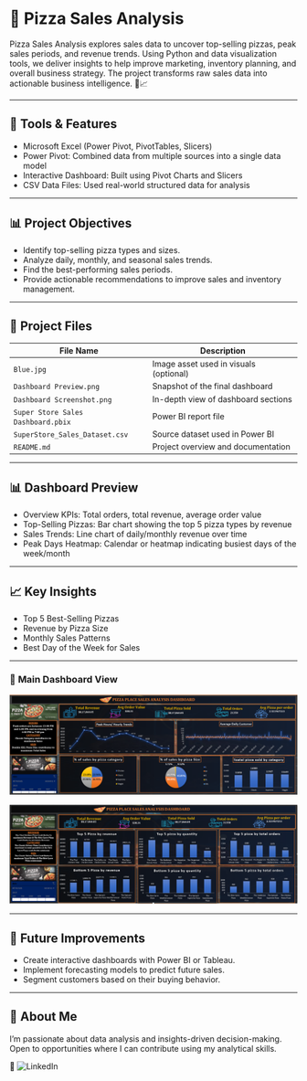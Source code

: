 # 🍕 Pizza Sales Analysis

Pizza Sales Analysis explores sales data to uncover top-selling pizzas, peak sales periods, and revenue trends.
Using Python and data visualization tools, we deliver insights to help improve marketing, inventory planning, and overall business strategy.
The project transforms raw sales data into actionable business intelligence. 🍕📈

---

## 🧰 Tools & Features

- Microsoft Excel (Power Pivot, PivotTables, Slicers)
- Power Pivot: Combined data from multiple sources into a single data model
- Interactive Dashboard: Built using Pivot Charts and Slicers
- CSV Data Files: Used real-world structured data for analysis

---

## 📊 Project Objectives

- Identify top-selling pizza types and sizes.
- Analyze daily, monthly, and seasonal sales trends.
- Find the best-performing sales periods.
- Provide actionable recommendations to improve sales and inventory management.

---

## 📁 **Project Files**

| **File Name**                         | **Description**                         |           
|-------------------------------------- |-----------------------------------------|
| `Blue.jpg`                            | Image asset used in visuals (optional)  |
| `Dashboard Preview.png`               | Snapshot of the final dashboard         |
| `Dashboard Screenshot.png`            | In-depth view of dashboard sections     |
| `Super Store Sales Dashboard.pbix`    | Power BI report file                    |
| `SuperStore_Sales_Dataset.csv`        | Source dataset used in Power BI         |
| `README.md`                           | Project overview and documentation      |            

---

## 📊 Dashboard Preview

- Overview KPIs: Total orders, total revenue, average order value
- Top-Selling Pizzas: Bar chart showing the top 5 pizza types by revenue
- Sales Trends: Line chart of daily/monthly revenue over time
- Peak Days Heatmap: Calendar or heatmap indicating busiest days of the week/month

---

## 📈 Key Insights

- Top 5 Best-Selling Pizzas
- Revenue by Pizza Size
- Monthly Sales Patterns
- Best Day of the Week for Sales

---

### 🔹 **Main Dashboard View**

![Dashboard Preview](Dashboard%20Preview.png)

![Dashboard Preview](Dashboard%20Screenshot.png)

---

## 🚀 Future Improvements

- Create interactive dashboards with Power BI or Tableau.
- Implement forecasting models to predict future sales.
- Segment customers based on their buying behavior.

---

 ## 💼 About Me
I’m passionate about data analysis and insights-driven decision-making. Open to opportunities where I can contribute using my analytical skills.

🔗 ![LinkedIn](https://img.shields.io/badge/LinkedIn-Connect-blue?style=for-the-badge&logo=linkedin)
